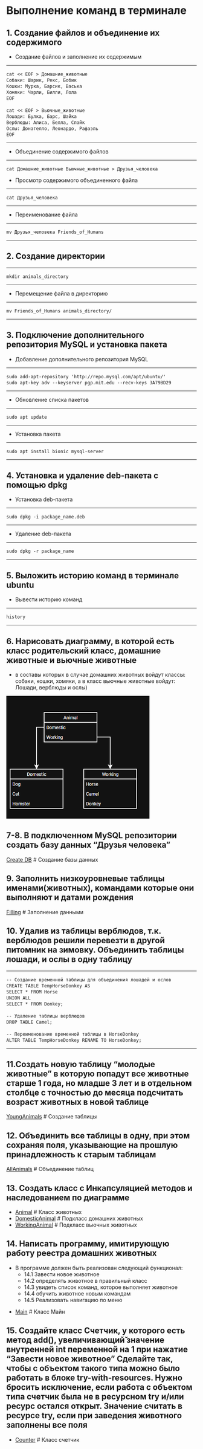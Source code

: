 # Выполнение команд в терминале

## 1. Создание файлов и объединение их содержимого

* Создание файлов и заполнение их содержимым

---
    cat << EOF > Домашние_животные
    Собаки: Шарик, Рекс, Бобик
    Кошки: Мурка, Барсик, Васька
    Хомяки: Чарли, Билли, Лола
    EOF

    cat << EOF > Вьючные_животные
    Лошади: Булка, Барс, Шайка
    Верблюды: Алиса, Белла, Спайк
    Ослы: Донателло, Леонардо, Рафаэль
    EOF
---

* Объединение содержимого файлов

---
    cat Домашние_животные Вьючные_животные > Друзья_человека

* Просмотр содержимого объединенного файла

---
    cat Друзья_человека
---

* Переименование файла

---
    mv Друзья_человека Friends_of_Humans
---

## 2. Создание директории

---
    mkdir animals_directory
---

* Перемещение файла в директорию

---
    mv Friends_of_Humans animals_directory/
---

## 3. Подключение дополнительного репозитория MySQL и установка пакета

* Добавление дополнительного репозитория MySQL

---
    sudo add-apt-repository 'http://repo.mysql.com/apt/ubuntu/'
    sudo apt-key adv --keyserver pgp.mit.edu --recv-keys 3A79BD29
---

* Обновление списка пакетов

---
    sudo apt update
---

* Установка пакета

---
    sudo apt install bionic mysql-server
---

## 4. Установка и удаление deb-пакета с помощью dpkg

* Установка deb-пакета

---
    sudo dpkg -i package_name.deb
---

* Удаление deb-пакета

---
    sudo dpkg -r package_name
---

## 5. Выложить историю команд в терминале ubuntu

* Вывести историю команд
---
    history
---

## 6.  Нарисовать диаграмму, в которой есть класс родительский класс, домашние животные и вьючные животные

* в составы которых в случае домашних животных войдут классы: собаки, кошки, хомяки, а в класс вьючные животные войдут: Лошади, верблюды и ослы)

![Диаграмма](./Diagram.png)

## 7-8. В подключенном MySQL репозитории создать базу данных “Друзья человека”

[Create DB](./createDB.sql) # Создание базы данных

## 9. Заполнить низкоуровневые таблицы именами(животных), командами которые они выполняют и датами рождения

[Filling](./filling.sql) # Заполнение данными

## 10. Удалив из таблицы верблюдов, т.к. верблюдов решили перевезти в другой питомник на зимовку. Объединить таблицы лошади, и ослы в одну таблицу

---
    -- Создание временной таблицы для объединения лошадей и ослов
    CREATE TABLE TempHorseDonkey AS
    SELECT * FROM Horse
    UNION ALL
    SELECT * FROM Donkey;

    -- Удаление таблицы верблюдов
    DROP TABLE Camel;

    -- Переименование временной таблицы в HorseDonkey
    ALTER TABLE TempHorseDonkey RENAME TO HorseDonkey;
---

## 11.Создать новую таблицу “молодые животные” в которую попадут все животные старше 1 года, но младше 3 лет и в отдельном столбце с точностью до месяца подсчитать возраст животных в новой таблице

[YoungAnimals](./filling.sql) # Создание таблицы

## 12. Объединить все таблицы в одну, при этом сохраняя поля, указывающие на прошлую принадлежность к старым таблицам

[AllAnimals](./AllAnimals.sql) # Объединение таблиц

## 13. Создать класс с Инкапсуляцией методов и наследованием по диаграмме

* [Animal](./Animal.java) # Класс животных
* [DomesticAnimal](./DomesticAnimal.java) # Подкласс домашних животных
* [WorkingAnimal](./WorkingAnimal.java) # Подкласс вьючных животных

## 14. Написать программу, имитирующую работу реестра домашних животных

- В программе должен быть реализован следующий функционал:
    * 14.1 Завести новое животное
    * 14.2 определять животное в правильный класс
    * 14.3 увидеть список команд, которое выполняет животное
    * 14.4 обучить животное новым командам
    * 14.5 Реализовать навигацию по меню
* [Main](./Main.java) # Класс Майн

## 15. Создайте класс Счетчик, у которого есть метод add(), увеличивающий̆ значение внутренней int переменной на 1 при нажатие “Завести новое животное” Сделайте так, чтобы с объектом такого типа можно было работать в блоке try-with-resources. Нужно бросить исключение, если работа с объектом типа счетчик была не в ресурсном try и/или ресурс остался открыт. Значение считать в ресурсе try, если при заведения животного заполнены все поля

* [Counter](./Counter.java) # Класс счетчик